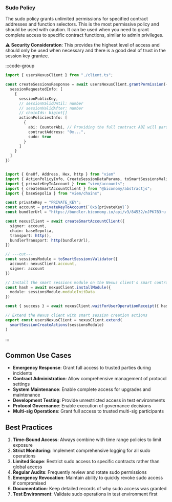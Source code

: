### Sudo Policy

The sudo policy grants unlimited permissions for specified contract addresses and function selectors. This is the most permissive policy and should be used with caution. It can be used when you need to grant complete access to specific contract functions, similar to admin privileges.

⚠️ **Security Consideration**: This provides the highest level of access and should only be used when necessary and there is a good deal of trust in the session key grantee.

:::code-group

```ts  [sudo.ts] filename="sudo.ts"
import { usersNexusClient } from "./client.ts";

const createSessionsResponse = await usersNexusClient.grantPermission({
  sessionRequestedInfo: [
    {
      sessionPublicKey,
      // sessionValidUntil: number
      // sessionValidAfter: number
      // chainIds: bigint[]
      actionPoliciesInfo: [
        {
          abi: CounterAbi, // Providing the full contract ABI will parse it to individual function selectors under the hood
          contractAddress: "0x...",
          sudo: true
        }
      ]
    }
  ]
})
```
 
```ts  [client.ts] filename="client.ts"

import { OneOf, Address, Hex, http } from "viem"
import { ActionPolicyInfo, CreateSessionDataParams, toSmartSessionsValidator, smartSessionCreateActions } from "@biconomy/sdk-canary"
import { privateKeyToAccount } from "viem/accounts";
import { createSmartAccountClient } from "@biconomy/abstractjs";
import { baseSepolia } from "viem/chains"; 

const privateKey = "PRIVATE_KEY";
const account = privateKeyToAccount(`0x${privateKey}`)
const bundlerUrl = "https://bundler.biconomy.io/api/v3/84532/nJPK7B3ru.dd7f7861-190d-41bd-af80-6877f74b8f44"; 

const nexusClient = await createSmartAccountClient({
  signer: account, 
  chain: baseSepolia,
  transport: http(), 
  bundlerTransport: http(bundlerUrl), 
})

// ---cut---
const sessionsModule = toSmartSessionsValidator({
  account: nexusClient.account,
  signer: account
})

// Install the smart sessions module on the Nexus client's smart contract account
const hash = await nexusClient.installModule({
  module: sessionsModule.moduleInitData
})

const { success } = await nexusClient.waitForUserOperationReceipt({ hash })

// Extend the Nexus client with smart session creation actions
export const usersNexusClient = nexusClient.extend(
  smartSessionCreateActions(sessionsModule)
)
```
 
:::

## Common Use Cases

- **Emergency Response**: Grant full access to trusted parties during incidents
- **Contract Administration**: Allow comprehensive management of protocol settings
- **System Maintenance**: Enable complete access for upgrades and maintenance
- **Development Testing**: Provide unrestricted access in test environments
- **Protocol Governance**: Enable execution of governance decisions
- **Multi-sig Operations**: Grant full access to trusted multi-sig participants

## Best Practices

1. **Time-Bound Access**: Always combine with time range policies to limit exposure
2. **Strict Monitoring**: Implement comprehensive logging for all sudo operations
3. **Limited Scope**: Restrict sudo access to specific contracts rather than global access
4. **Regular Audits**: Frequently review and rotate sudo permissions
5. **Emergency Revocation**: Maintain ability to quickly revoke sudo access if compromised
6. **Documentation**: Keep detailed records of why sudo access was granted
7. **Test Environment**: Validate sudo operations in test environment first

